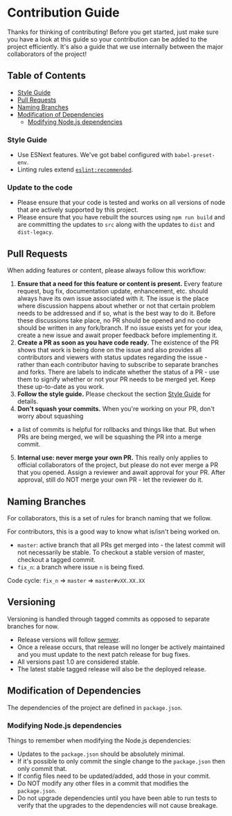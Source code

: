 # Contribution Guide

Thanks for thinking of contributing! Before you get started, just make
sure you have a look at this guide so your contribution can be added to
the project efficiently. It's also a guide that we use internally between
the major collaborators of the project!

## Table of Contents

 - [Style Guide](#style-guide)
 - [Pull Requests](#pull-requests)
 - [Naming Branches](#naming-branches)
 - [Modification of Dependencies](#modification-of-dependencies)
   - [Modifying Node.js dependencies](#modifying-nodejs-dependencies)

### Style Guide

 - Use ESNext features. We've got babel configured with `babel-preset-env`.
 - Linting rules extend [`eslint:recommended`](http://eslint.org/docs/rules/).

### Update to the code

 - Please ensure that your code is tested and works on all versions of node that
 are actively supported by this project.
 - Please ensure that you have rebuilt the sources using `npm run build` and are
 committing the updates to `src` along with the updates to `dist` and `dist-legacy`.

## Pull Requests

When adding features or content, please always follow this workflow:

 1. **Ensure that a need for this feature or content is present.** Every feature
 request, bug fix, documentation update, enhancement, etc. should always have its own
 issue associated with it. The issue is the place where discussion happens about whether
 or not that certain problem needs to be addressed and if so, what is the best way to
 do it. Before these discussions take place, no PR should be opened and no code should
 be written in any fork/branch. If no issue exists yet for your idea, create a new issue
 and await proper feedback before implementing it.
 2. **Create a PR as soon as you have code ready.** The existence of the PR shows that work
 is being done on the issue and also provides all contributors and viewers with status updates
 regarding the issue - rather than each contributor having to subscribe to separate branches
 and forks. There are labels to indicate whether the status of a PR - use them to signify
 whether or not your PR needs to be merged yet. Keep these up-to-date as you work.
 3. **Follow the style guide.** Please checkout the section [Style Guide](#style-guide) for
 details.
 4. **Don't squash your commits.** When you're working on your PR, don't worry about squashing
 - a list of commits is helpful for rollbacks and things like that. But when PRs are being merged,
 we will be squashing the PR into a merge commit.
 5. **Internal use: never merge your own PR.** This really only applies to official collaborators of
 the project, but please do not ever merge a PR that you opened. Assign a reviewer and await approval
 for your PR. After approval, still do NOT merge your own PR - let the reviewer do it.

## Naming Branches

For collaborators, this is a set of rules for branch naming that we follow.

For contributors, this is a good way to know what is/isn't being worked on.

 - `master`: active branch that all PRs get merged into - the latest commit will not
 necessarily be stable. To checkout a stable version of master, checkout a tagged commit.
 - `fix_n`: a branch where issue `n` is being fixed.

Code cycle: `fix_n` => `master` => `master#vXX.XX.XX`

## Versioning

Versioning is handled through tagged commits as opposed to separate branches for now.

 - Release versions will follow [semver](http://semver.org/).
 - Once a release occurs, that release will no longer be actively maintained and
 you must update to the next patch release for bug fixes.
 - All versions past 1.0 are considered stable.
 - The latest stable tagged release will also be the deployed release.

## Modification of Dependencies

The dependencies of the project are defined in `package.json`.

### Modifying Node.js dependencies

Things to remember when modifying the Node.js dependencies:

 - Updates to the `package.json` should be absolutely minimal.
  - If it's possible to only commit the single change to the `package.json` then only commit that.
  - If config files need to be updated/added, add those in your commit.
  - Do NOT modify any other files in a commit that modifies the `package.json`.
 - Do not upgrade dependencies until you have been able to run tests to verify that
 the upgrades to the dependencies will not cause breakage.